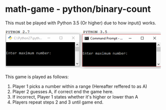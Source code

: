 # math-game - python/binary-count

This must be played with Python 3.5 (Or higher) due to how input() works.

![Python 2.7 crashing when taking input](https://raw.githubusercontent.com/Poccket/math-game/master/python/binary-count/python27v35.gif)

This game is played as follows:

1. Player 1 picks a number within a range (Hereafter reffered to as A)
2. Player 2 guesses A, if correct end the game here.
3. If incorrect, Player 1 states whether it's higher or lower than A
4. Players repeat steps 2 and 3 until game end.